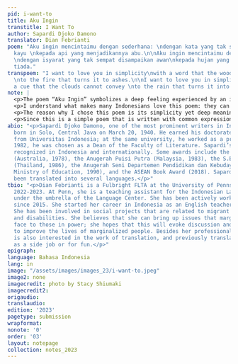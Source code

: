 ```yaml
---
pid: i-want-to
title: Aku Ingin
transtitle: I Want To
author: Sapardi Djoko Damono
translator: Dian Febrianti
poem: "Aku ingin mencintaimu dengan sederhana: \ndengan kata yang tak sempat diucapkan
  kayu \nkepada api yang menjadikannya abu.\n\nAku ingin mencintaimu dengan sederhana:
  \ndengan isyarat yang tak sempat disampaikan awan\nkepada hujan yang menjadikannya
  tiada."
transpoem: "I want to love you in simplicity\nwith a word that the woods cannot say
  \nto the fire that turns it to ashes.\n\nI want to love you in simplicity\nwith
  a cue that the clouds cannot convey \nto the rain that turns it into nothing."
note: |
  <p>The poem “Aku Ingin” symbolizes a deep feeling experienced by an individual that is so beautiful and high beyond words. That person cannot describe those words in a material essence, like her physical beauty, her humor, or her smile, so he uses personification to describe how much he is willing to sacrifice for the person that he loves. I think this is fantastic; how else can a person describe an indescribable feeling?</p>
  <p>I understand what makes many Indonesians love this poem: they can see themselves in this short work. Our beloved one is not always a perfect person that we can measure by material standards, but instead by what she is doing every day. Different from the western concept of falling in love, traditional Indonesians believe that love is not something that we fall into, but rather something that we build.</p>
  <p>The reason why I chose this poem is its simplicity yet deep meaning. This poem is very popular among Indonesians. You often see this poem in Indonesian wedding invitations. The tradition of putting poems on wedding invitations might not be normal in other countries. Isn’t it lovely to introduce something cultural in one area, yet people from all over the world can understand, enjoy, and relate?</p>
  <p>Since this is a simple poem that is written with common expressions, I don’t sacrifice much in meaning. Compromises that I make are more on the aspect of rhythm. There is a rhythm pattern of each sentence’s last word. The first and second paragraphs start with the same sentence: “Aku ingin mencintaimu dengan sederhana.” The next sentence is always followed by a word that ends in the same vowel, like the vowel “u” in <em>kayu</em> and <em>abu</em> in the first paragraph, and the vowel “a” in <em>awan</em> and <em>tiada</em> in the second paragraph.</p>
abio: "<p>Sapardi Djoko Damono, one of the most prominent writers in Indonesia, was
  born in Solo, Central Java on March 20, 1940. He earned his doctorate in literature
  from Universitas Indonesia; at the same university, he worked as a professor. In
  1982, he was chosen as a Dean of the Faculty of Literature. Sapardi’s works are
  recognized in Indonesia and internationally. Some awards include the Cultural Award
  (Australia, 1978), the Anugerah Puisi Putra (Malaysia, 1983), the S.E.A. Write Award
  (Thailand, 1986), the Anugerah Seni Departemen Pendidikan dan Kebudayaan (Indonesian
  Ministry of Education, 1990), and the ASEAN Book Award (2018). Sapardi’s works have
  been translated into several languages.</p>"
tbio: "<p>Dian Febrianti is a Fulbright FLTA at the University of Pennsylvania for
  2022-2023. At Penn, she is a teaching assistant for the Indonesian Language Program
  under the umbrella of the Language Center. She has been actively working as an academic
  since 2015. She started her career in Indonesia as an English teacher in high school.
  She has been involved in social projects that are related to migrant workers’ rights
  and disabilities. She believes that she can bring up issues that marginalized people
  face to those in power; she hopes that this will evoke discussion and policy changes
  to improve the lives of marginalized people. Besides her professional work, she
  is also interested in the work of translation, and previously translated documents
  as a side job or for fun.</p>"
epigraph:
language: Bahasa Indonesia
lang: in
image: "/assets/images/images_23/i-want-to.jpeg"
image2: none
imagecredit: photo by Stacy Shiumaki
imagecredit2:
origaudio:
translaudio:
edition: '2023'
pagetype: submission
wrapformat:
nonote: '0'
order: '03'
layout: notepage
collection: notes_2023
---
```

